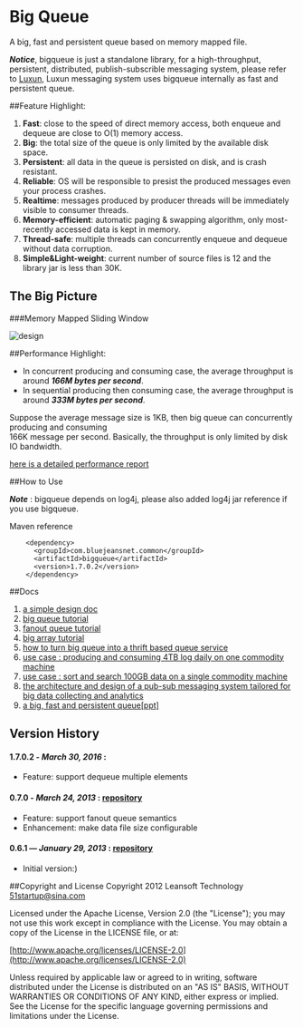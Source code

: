 # Big Queue


A big, fast and persistent queue based on memory mapped file.

***Notice***, bigqueue is just a standalone library, for a high-throughput, persistent, distributed, publish-subscrible messaging system, please refer to [Luxun](https://github.com/bulldog2011/luxun), Luxun messaging system uses bigqueue internally as fast and persistent queue. 

##Feature Highlight:  
1. **Fast**: close to the speed of direct memory access, both enqueue and dequeue are close to O(1) memory access.  
2. **Big**: the total size of the queue is only limited by the available disk space.  
3. **Persistent**: all data in the queue is persisted on disk, and is crash resistant.
4. **Reliable**: OS will be responsible to presist the produced messages even your process crashes.  
5. **Realtime**: messages produced by producer threads will be immediately visible to consumer threads.
6. **Memory-efficient**: automatic paging & swapping algorithm, only most-recently accessed data is kept in memory.  
7. **Thread-safe**: multiple threads can concurrently enqueue and dequeue without data corruption.  
8. **Simple&Light-weight**: current number of source files is 12 and the library jar is less than 30K.


## The Big Picture

###Memory Mapped Sliding Window

![design](http://bulldog2011.github.com/images/luxun/sliding_window.png)


##Performance Highlight:
* In concurrent producing and consuming case, the average throughput is around ***166M bytes per second***.
* In sequential producing then consuming case, the average throughput is around ***333M bytes per second***.

Suppose the average message size is 1KB, then big queue can concurrently producing and consuming  
166K message per second. Basically, the throughput is only limited by disk IO bandwidth.

[here is a detailed performance report](https://github.com/bulldog2011/bigqueue/wiki/Performance-Test-Report)

##How to Use

***Note*** : bigqueue depends on log4j, please also added log4j jar reference if you use bigqueue.

Maven reference  

		<dependency>
		  <groupId>com.bluejeansnet.common</groupId>
		  <artifactId>bigqueue</artifactId>
          <version>1.7.0.2</version>
		</dependency>

##Docs

1. [a simple design doc](http://bulldog2011.github.com/blog/2013/01/23/big-queue-design/)
2. [big queue tutorial](http://bulldog2011.github.com/blog/2013/01/24/big-queue-tutorial/)
3. [fanout queue tutorial](http://bulldog2011.github.com/blog/2013/03/25/fanout-queue-tutorial/)
4. [big array tutorial](http://bulldog2011.github.com/blog/2013/01/24/big-array-tutorial/)
5. [how to turn big queue into a thrift based queue service](http://bulldog2011.github.com/blog/2013/01/27/thrift-queue/)
6. [use case : producing and consuming 4TB log daily on one commodity machine](http://bulldog2011.github.com/blog/2013/01/28/log-collecting/)
7. [use case : sort and search 100GB data on a single commodity machine](http://bulldog2011.github.com/blog/2013/01/25/merge-sort-using-big-queue/)
8. [the architecture and design of a pub-sub messaging system tailored for big data collecting and analytics](http://bulldog2011.github.com/blog/2013/03/27/the-architecture-and-design-of-a-pub-sub-messaging-system/)
9. [a big, fast and persistent queue[ppt]](http://www.slideshare.net/yang75108/a-big-fast-and-persistent-queue)

## Version History

#### 1.7.0.2 - *March 30, 2016* :
  * Feature: support dequeue multiple elements

#### 0.7.0 - *March 24, 2013* : [repository](https://github.com/bulldog2011/bulldog-repo/tree/master/repo/releases/com/leansoft/bigqueue/0.7.0)
  * Feature: support fanout queue semantics
  * Enhancement: make data file size configurable

#### 0.6.1 — *January 29, 2013* : [repository](https://github.com/bulldog2011/bulldog-repo/tree/master/repo/releases/com/leansoft/bigqueue/0.6.1)

  * Initial version:)


##Copyright and License
Copyright 2012 Leansoft Technology <51startup@sina.com>

Licensed under the Apache License, Version 2.0 (the "License"); you may not use this work except in compliance with the License. You may obtain a copy of the License in the LICENSE file, or at:

[http://www.apache.org/licenses/LICENSE-2.0](http://www.apache.org/licenses/LICENSE-2.0)

Unless required by applicable law or agreed to in writing, software distributed under the License is distributed on an "AS IS" BASIS, WITHOUT WARRANTIES OR CONDITIONS OF ANY KIND, either express or implied. See the License for the specific language governing permissions and limitations under the License.


